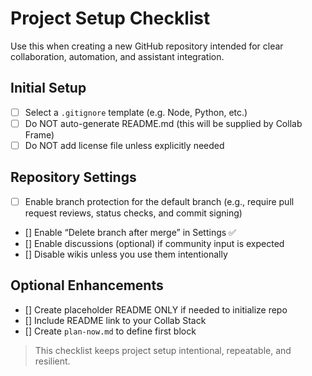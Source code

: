 # Project Setup Checklist

Use this when creating a new GitHub repository intended for clear collaboration, automation, and assistant integration.

## Initial Setup
- [ ] Select a `.gitignore` template (e.g. Node, Python, etc.)
- [ ] Do NOT auto-generate README.md (this will be supplied by Collab Frame)
- [ ] Do NOT add license file unless explicitly needed

## Repository Settings
- [ ] Enable branch protection for the default branch (e.g., require pull request reviews, status checks, and commit signing)
- [] Enable “Delete branch after merge” in Settings ✅
- [] Enable discussions (optional) if community input is expected
- [] Disable wikis unless you use them intentionally

## Optional Enhancements
- [] Create placeholder README ONLY if needed to initialize repo
- [] Include README link to your Collab Stack
- [] Create `plan-now.md` to define first block

> This checklist keeps project setup intentional, repeatable, and resilient.
